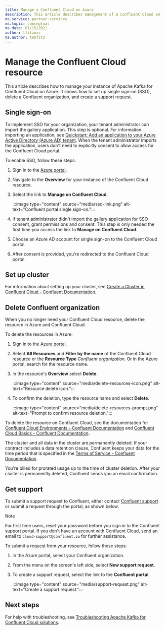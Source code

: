 ```yaml
---
title: Manage a Confluent Cloud on Azure
description: This article describes management of a Confluent Cloud on the Azure portal. How to set up single sign-on, delete a Confluent organization, and get support.
ms.service: partner-services
ms.topic: conceptual
ms.date: 01/15/2021
author: tfitzmac
ms.author: tomfitz
---
```


# Manage the Confluent Cloud resource

This article describes how to manage your instance of Apache Kafka for Confluent Cloud on Azure. It shows how to set up single sign-on (SSO), delete a Confluent organization, and create a support request.

## Single sign-on

To implement SSO for your organization, your tenant administrator can import the gallery application. This step is optional. For information importing an application, see [Quickstart: Add an application to your Azure Active Directory (Azure AD) tenant](../../active-directory/manage-apps/add-application-portal.md). When the tenant administrator imports the application, users don't need to explicitly consent to allow access for the Confluent Cloud portal.

To enable SSO, follow these steps:

1. Sign in to the [Azure portal](https://portal.azure.com).
1. Navigate to the **Overview** for your instance of the Confluent Cloud resource.
1. Select the link to **Manage on Confluent Cloud**.

   :::image type="content" source="media/sso-link.png" alt-text="Confluent portal single sign-on.":::

1. If tenant administrator didn't import the gallery application for SSO consent, grant permissions and consent. This step is only needed the first time you access the link to **Manage on Confluent Cloud**.
1. Choose an Azure AD account for single sign-on to the Confluent Cloud portal.
1. After consent is provided, you're redirected to the Confluent Cloud portal.

## Set up cluster

For information about setting up your cluster, see [Create a Cluster in Confluent Cloud - Confluent Documentation](https://docs.confluent.io/cloud/current/clusters/create-cluster.html).

## Delete Confluent organization

When you no longer need your Confluent Cloud resource, delete the resource in Azure and Confluent Cloud.

To delete the resources in Azure:

1. Sign in to the [Azure portal](https://portal.azure.com).
1. Select **All Resources** and **Filter by the name** of the Confluent Cloud resource or the **Resource Type** _Confluent organization_. Or in the Azure portal, search for the resource name.
1. In the resource's **Overview** select **Delete**.

    :::image type="content" source="media/delete-resources-icon.png" alt-text="Resource delete icon.":::

1. To confirm the deletion, type the resource name and select **Delete**.

    :::image type="content" source="media/delete-resources-prompt.png" alt-text="Prompt to confirm resource deletion.":::

To delete the resource on Confluent Cloud, see the documentation for [Confluent Cloud Environments - Confluent Documentation](https://docs.confluent.io/current/cloud/using/environments.html) and [Confluent Cloud Basics - Confluent Documentation](https://docs.confluent.io/current/cloud/using/cloud-basics.html).

The cluster and all data in the cluster are permanently deleted. If your contract includes a data retention clause, Confluent keeps your data for the time period that is specified in the [Terms of Service - Confluent Documentation](https://www.confluent.io/confluent-cloud-tos).

You're billed for prorated usage up to the time of cluster deletion. After your cluster is permanently deleted, Confluent sends you an email confirmation.

## Get support

To submit a support request to Confluent, either contact [Confluent support](https://support.confluent.io) or submit a request through the portal, as shown below.

> [!NOTE]
> For first time users, reset your password before you sign in to the Confluent support portal. If you don't have an account with Confluent Cloud, send an email to `cloud-support@confluent.io` for further assistance.

To submit a request from your resource, follow these steps:

1. In the Azure portal, select your Confluent organization.
1. From the menu on the screen's left side, select **New support request**.
1. To create a support request, select the link to the **Confluent portal**.

    :::image type="content" source="media/support-request.png" alt-text="Create a support request.":::

## Next steps

For help with troubleshooting, see [Troubleshooting Apache Kafka for Confluent Cloud solutions](troubleshoot.md).
